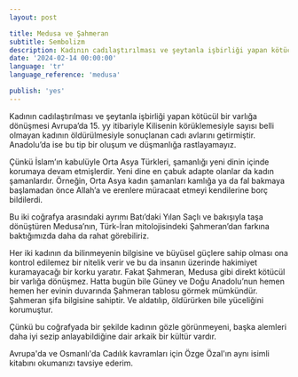 ```yaml
---
layout: post

title: Medusa ve Şahmeran
subtitle: Sembolizm
description: Kadının cadılaştırılması ve şeytanla işbirliği yapan kötücül bir varlığa dönüşmesi Avrupa’da 15. yy itibariyle Kilisenin körüklemesiyle sayısı belli olmayan kadının öldürülmesiyle sonuçlanan cadı avlarını getirmiştir. Anadolu’da ise bu tip bir oluşum ve düşmanlığa rastlayamayız.
date: '2024-02-14 00:00:00'
language: 'tr'
language_reference: 'medusa'

publish: 'yes'
---
```


Kadının cadılaştırılması ve şeytanla işbirliği yapan kötücül bir varlığa dönüşmesi Avrupa’da 15. yy itibariyle Kilisenin körüklemesiyle sayısı belli olmayan kadının öldürülmesiyle sonuçlanan cadı avlarını getirmiştir. Anadolu’da ise bu tip bir oluşum ve düşmanlığa rastlayamayız.

Çünkü İslam’ın kabulüyle Orta Asya Türkleri, şamanlığı yeni dinin içinde korumaya devam etmişlerdir. Yeni dine en çabuk adapte olanlar da kadın şamanlardır. Örneğin, Orta Asya kadın şamanları kamlığa ya da fal bakmaya başlamadan önce Allah’a ve erenlere müracaat etmeyi kendilerine borç bildilerdi.

Bu iki coğrafya arasındaki ayrımı Batı’daki Yılan Saçlı ve bakışıyla taşa dönüştüren Medusa’nın, Türk-İran mitolojisindeki Şahmeran’dan farkına baktığımızda daha da rahat görebiliriz.

Her iki kadının da bilinmeyenin bilgisine ve büyüsel güçlere sahip olması ona kontrol edilemez bir nitelik verir ve bu da insanın üzerinde hakimiyet kuramayacağı bir korku yaratır. Fakat Şahmeran, Medusa gibi direkt kötücül bir varlığa dönüşmez. Hatta bugün bile Güney ve Doğu Anadolu’nun hemen hemen her evinin duvarında Şahmeran tablosu görmek mümkündür. Şahmeran şifa bilgisine sahiptir. Ve aldatılıp, öldürürken bile yüceliğini korumuştur.

Çünkü bu coğrafyada bir şekilde kadının gözle görünmeyeni, başka alemleri daha iyi sezip anlayabildiğine dair arkaik bir kültür vardır.

Avrupa'da ve Osmanlı'da Cadılık kavramları için Özge Özal'ın aynı isimli kitabını okumanızı tavsiye ederim.
